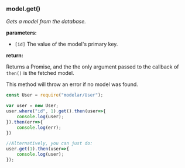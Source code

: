 ### model.get()

*Gets a model from the database.*

**parameters:**

- `[id]` The value of the model's primary key.

**return:**

Returns a Promise, and the the only argument passed to the callback of 
`then()` is the fetched model.

This method will throw an error if no model was found.

```javascript
const User = require("modelar/User");

var user = new User;
user.where("id", 1).get().then(user=>{
    console.log(user);
}).then(err=>{
    console.log(err);
})

//Alternatively, you can just do:
user.get(1).then(user=>{
    console.log(user);
});
```